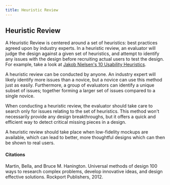 ```yaml
---
title: Heuristic Review
---
```

## Heuristic Review

A Heuristic Review is centered around a set of heuristics: best practices agreed upon by industry experts. In a heuristic review, an evaluator will judge the design against a given set of heuristics, and attempt to identify any issues with the design before recruiting actual users to test the design. For example, take a look at [Jakob Nielsen's 10 Usability Heuristics](https://www.nngroup.com/articles/ten-usability-heuristics/).

A heuristic review can be conducted by anyone. An industry expert will likely identify more issues than a novice, but a novice can use this method just as easily. Furthermore, a group of evaluators can identify a unique subset of issues; together forming a larger set of issues compared to a single novice.

When conducting a heuristic review, the evaluator should take care to search only for issues relating to the set of heuristics. This method won't necessarily provide any design breakthroughs, but it offers a quick and efficient way to detect critical missing pieces in a design.

A heuristic review should take place when low-fidelity mockups are available, which can lead to better, more thoughtful designs which can then be shown to real users.

#### Citations
Martin, Bella, and Bruce M. Hanington. Universal methods of design 100 ways to research complex problems, develop innovative ideas, and design effective solutions. Rockport Publishers, 2012.
